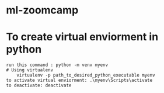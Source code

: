 # ml-zoomcamp
# To create virtual enviorment in python
    run this command : python -m venv myenv
    # Using virtualenv
        virtualenv -p path_to_desired_python_executable myenv
    to activate virtual enviorment: .\myenv\Scripts\activate
    to deactivate: deactivate
